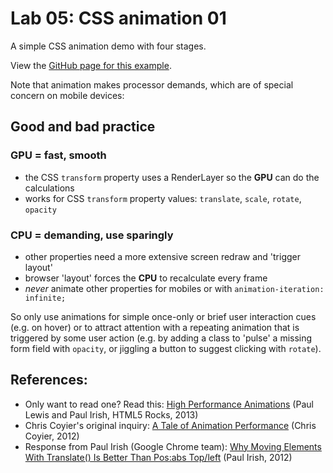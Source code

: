 # Lab 05: CSS animation 01

A simple CSS animation demo with four stages.

View the [GitHub page for this example](https://ctec3905.github.io/05-lab-css-animation/).

Note that animation makes processor demands, which are of special concern on mobile devices:

## Good and bad practice

### GPU = fast, smooth

- the CSS `transform` property uses a RenderLayer so the **GPU** can do the calculations
- works for CSS `transform` property values: `translate`, `scale`, `rotate`, `opacity`

### CPU = demanding, use sparingly

- other properties need a more extensive screen redraw and 'trigger layout'
- browser 'layout' forces the **CPU** to recalculate every frame
- *never* animate other properties for mobiles or with `animation-iteration: infinite;`

So only use animations for simple once-only or brief user interaction cues (e.g. on hover) or to attract attention with a repeating animation that is triggered by some user action (e.g. by adding a class to 'pulse' a missing form field with `opacity`, or jiggling a button to suggest clicking with `rotate`).

## References:

- Only want to read one? Read this: [High Performance Animations](https://www.html5rocks.com/en/tutorials/speed/high-performance-animations/) (Paul Lewis and Paul Irish, HTML5 Rocks, 2013)
- Chris Coyier's original inquiry: [A Tale of Animation Performance](https://css-tricks.com/tale-of-animation-performance/) (Chris Coyier, 2012)
- Response from Paul Irish (Google Chrome team): [Why Moving Elements With Translate() Is Better Than Pos:abs Top/left](https://www.paulirish.com/2012/why-moving-elements-with-translate-is-better-than-posabs-topleft/) (Paul Irish, 2012)
